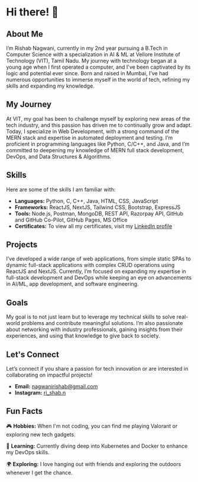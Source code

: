 # Hi there! 👋

## About Me

I’m Rishab Nagwani, currently in my 2nd year pursuing a B.Tech in Computer Science with a specialization in AI & ML at Vellore Institute of Technology (VIT), Tamil Nadu. My journey with technology began at a young age when I first operated a computer, and I've been captivated by its logic and potential ever since. Born and raised in Mumbai, I’ve had numerous opportunities to immerse myself in the world of tech, refining my skills and expanding my knowledge.

## My Journey

At VIT, my goal has been to challenge myself by exploring new areas of the tech industry, and this passion has driven me to continually grow and adapt. Today, I specialize in Web Development, with a strong command of the MERN stack and expertise in automated deployment and testing. I’m proficient in programming languages like Python, C/C++, and Java, and I’m committed to deepening my knowledge of MERN full stack development, DevOps, and Data Structures & Algorithms.

## Skills

Here are some of the skills I am familiar with:

- **Languages:** Python, C, C++, Java, HTML, CSS, JavaScript
- **Frameworks:** ReactJS, NextJS, Tailwind CSS, Bootstrap, ExpressJS
- **Tools:** Node.js, Postman, MongoDB, REST API, Razorpay API, GitHub and GitHub Co-Pilot, GitHub Pages, MS Office
- **Certificates:** To view all my certificates, visit my <a href="https://www.linkedin.com/in/rishab-nagwani-53a37628a/details/certifications" target="_blank" rel="noopener noreferrer">LinkedIn profile</a>

## Projects

I’ve developed a wide range of web applications, from simple static SPAs to dynamic full-stack applications with complex CRUD operations using ReactJS and NextJS. Currently, I’m focused on expanding my expertise in full-stack development and DevOps while keeping an eye on advancements in AI/ML, app development, and software engineering.

## Goals

My goal is to not just learn but to leverage my technical skills to solve real-world problems and contribute meaningful solutions. I’m also passionate about networking with industry professionals, gaining insights from their experiences, and using that knowledge to give back to society.

## Let's Connect

Let’s connect if you share a passion for tech innovation or are interested in collaborating on impactful projects!

- **Email:** [nagwanirishab@gmail.com](mailto:nagwanirishab@gmail.com)
- **Instagram:** [ri_shab.n](https://www.instagram.com/ri_shab.n/profilecard/?igsh=MTd2ZmRlczlwZHlzMg==)

## Fun Facts

🎮 **Hobbies:** When I'm not coding, you can find me playing Valorant or exploring new tech gadgets.

🌱 **Learning:** Currently diving deep into Kubernetes and Docker to enhance my DevOps skills.

🌍 **Exploring:** I love hanging out with friends and exploring the outdoors whenever I get the chance.
